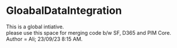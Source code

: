 # GloabalDataIntegration
This is a global intiative. <br>
please use this space for merging code b/w SF, D365 and PIM Core. 
<br>
Author = Ali; 23/09/23 8:15 AM. 
